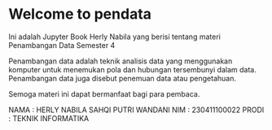 # Welcome to pendata 

Ini adalah Jupyter Book Herly Nabila yang berisi tentang materi Penambangan Data Semester 4

Penambangan data adalah teknik analisis data yang menggunakan komputer untuk menemukan pola dan hubungan tersembunyi dalam data. Penambangan data juga disebut penemuan data atau pengetahuan.

Semoga materi ini dapat bermanfaat bagi para pembaca.

NAMA : HERLY NABILA SAHQI PUTRI WANDANI
NIM : 230411100022
PRODI : TEKNIK INFORMATIKA

```{tableofcontents}
```
